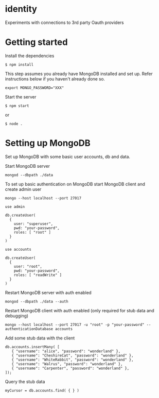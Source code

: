 # identity
Experiments with connections to 3rd party Oauth providers

# Getting started
Install the dependencies
```
$ npm install
```
This step assumes you already have MongoDB installed and set up. Refer instructions below if you haven't already done so.
```
export MONGO_PASSWORD="XXX"
```

Start the server
```
$ npm start
```
or
```
$ node .
```

# Setting up MongoDB
Set up MongoDB with some basic user accounts, db and data.

Start MongoDB server
```
mongod --dbpath ./data 
```

To set up basic authentication on MongoDB start MongoDB client and create admin user
```
mongo --host localhost --port 27017

use admin

db.createUser(
  {
    user: "superuser",
    pwd: "your-password",
    roles: [ "root" ]
  }
)

use accounts

db.createUser(
  {
    user: "root",
    pwd: "your-password",
    roles: [ "readWrite" ]
  }
)
```
Restart MongoDB server with auth enabled
```
mongod --dbpath ./data --auth

```

Restart MongoDB client with auth enabled (only required for stub data and debugging)
```
mongo --host localhost --port 27017 -u "root" -p "your-password" --authenticationDatabase accounts
```

Add some stub data with the client
```
db.accounts.insertMany( [
   { "username": "alice", "password": "wonderland" },
   { "username": "CheshireCat", "password": "wonderland" },
   { "username": "WhiteRabbit", "password": "wonderland" },
   { "username": "Walrus", "password": "wonderland" },
   { "username": "Carpenter", "password": "wonderland" },
]);
```

Query the stub data
```
myCursor = db.accounts.find( { } )
```